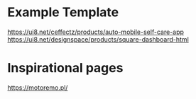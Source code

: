 # Example Template
https://ui8.net/ceffectz/products/auto-mobile-self-care-app
https://ui8.net/designspace/products/square-dashboard-html

# Inspirational pages
https://motoremo.pl/
